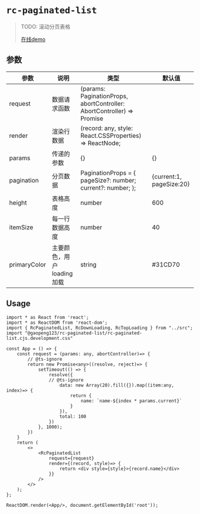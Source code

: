 # `rc-paginated-list`

> TODO: 滚动分页表格
>
> [在线demo](https://ligaopeng123-npm.github.io/web-components-repo/?path=/docs/example-rcpaginatedlist--props)  

## 参数

| 参数         | 说明                      | 类型                                                         | 默认值                   |
| ------------ | ------------------------- | ------------------------------------------------------------ | ------------------------ |
| request      | 数据请求函数              | (params: PaginationProps, abortController: AbortController) => Promise<DataSource> |                          |
| render       | 渲染行数据                | (record: any, style: React.CSSProperties) => ReactNode;      |                          |
| params       | 传递的参数                | {}                                                           | {}                       |
| pagination   | 分页数据                  | PaginationProps = {     pageSize?: number;     current?: number; }; | {current:1, pageSize:20} |
| height       | 表格高度                  | number                                                       | 600                      |
| itemSize     | 每一行数据高度            | number                                                       | 40                       |
| primaryColor | 主要颜色，用户loading加载 | string                                                       | #31CD70                  |

## Usage

```tsx
import * as React from 'react';
import * as ReactDOM from 'react-dom';
import { RcPaginatedList, RcDownLoading, RcTopLoading } from "../src";
import "@gaopeng123/rc-paginated-list/rc-paginated-list.cjs.development.css"

const App = () => {
    const request = (params: any, abortController)=> {
        // @ts-ignore
        return new Promise<any>((resolve, reject)=> {
            setTimeout(() => {
                resolve({
                // @ts-ignore
                    data: new Array(20).fill({}).map((item:any, index)=> {
                        return {
                            name: `name-${index * params.current}`
                        }
                    }),
                    total: 100
                })
            }, 1000);
        })
    }
    return (
        <>
            <RcPaginatedList
                request={request}
                render={(record, style)=> {
                    return <div style={style}>{record.name}</div>
                }}
            />
        </>
    );
};

ReactDOM.render(<App/>, document.getElementById('root'));
```

